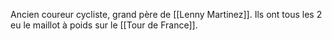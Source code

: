 Ancien coureur cycliste, grand père de [[Lenny Martinez]]. Ils ont tous les 2 eu le maillot à poids sur le [[Tour de France]].